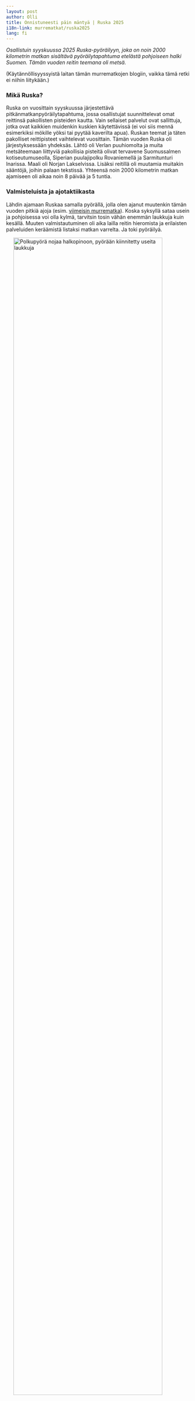 ```yaml
---
layout: post
author: Olli
title: Onnistuneesti päin mäntyä | Ruska 2025
i18n-link: murrematkat/ruska2025
lang: fi
---
```

*Osallistuin syyskuussa 2025 Ruska-pyöräilyyn, joka on noin 2000 kilometrin matkan sisältävä pyöräilytapahtuma etelästä pohjoiseen halki Suomen. Tämän vuoden reitin teemana oli metsä.*

(Käytännöllisyyssyistä laitan tämän murrematkojen blogiin, vaikka tämä retki ei niihin liitykään.)

### Mikä Ruska?
Ruska on vuosittain syyskuussa järjestettävä pitkänmatkanpyöräilytapahtuma, jossa osallistujat suunnittelevat omat reittinsä pakollisten pisteiden kautta. Vain sellaiset palvelut ovat sallittuja, jotka ovat kaikkien muidenkin kuskien käytettävissä (ei voi siis mennä esimerkiksi mökille yöksi tai pyytää kaverilta apua).
Ruskan teemat ja täten pakolliset reittipisteet vaihtelevat vuosittain. Tämän vuoden Ruska oli järjestyksessään yhdeksäs. Lähtö oli Verlan puuhiomolta ja muita metsäteemaan liittyviä pakollisia pisteitä olivat tervavene Suomussalmen kotiseutumuseolla, Siperian puulajipolku Rovaniemellä ja Sarmitunturi Inarissa. Maali oli Norjan Lakselvissa. Lisäksi reitillä oli muutamia muitakin sääntöjä, joihin palaan tekstissä.
Yhteensä noin 2000 kilometrin matkan ajamiseen oli aikaa noin 8 päivää ja 5 tuntia.

### Valmisteluista ja ajotaktiikasta
Lähdin ajamaan Ruskaa samalla pyörällä, jolla olen ajanut muutenkin tämän vuoden pitkiä ajoja (esim. [viimeisin murrematka](https://okuparinen.github.io/2025/07/09/paavola-kalajoki-pihtipudas-rautalampi-joutsa.html)). Koska syksyllä sataa usein ja pohjoisessa voi olla kylmä, tarvitsin tosin vähän enemmän laukkuja kuin kesällä. Muuten valmistautuminen oli aika lailla reitin hieromista ja erilaisten palveluiden keräämistä listaksi matkan varrelta. Ja toki pyöräilyä.

<img src="../../../assets/images/pyora-ruska.jpg" alt="Polkupyörä nojaa halkopinoon, pyörään kiinnitetty useita laukkuja" hspace="20" width="90%" align="center"/>

Olin lähdössä ensimmäiseen Ruska-ajooni ja ylipäänsä ensimmäistä kertaa näin pitkälle matkalle. Niinpä ajotaktiikkani voisi tiivistää _taloudellisuudeksi_. Tämä näkyi käytännössä kolmessa asiassa: reittisuunnittelussa, tauoissa ja pyöräilytehossa.

*1. Reittisuunnittelu*: Valitsin reitille paljon sellaisia teitä, joita en yleensä itse omaksi iloksi ajaisi. Tästä syystä valitsin esimerkiksi ajaa lähdöstä valtatietä 15 Mikkeliin, koska se oli lyhyempi ja sisälsi vähemmän nousua kuin kilpailevat vaihtoehdot. Vastaavasti Suomussalmelta Rovaniemelle ajoin Pudasjärven ja Ranuan kautta, koska nousumetrejä oli tarjolla selvästi vähemmän kuin Taivalkoskella ja Posiolla. Molemmissa tapauksissa tiet olivat aika kyllästyttäviä, mutta nopeita.
*2. Tauot*: Tavoitteena oli olla mahdollisimman paljon pyörän kyydissä; etenkin kun ensimmäisten päivien ennuste näytti, että tarjolla olisi varsin makoisaa myötätuulta. Niinpä pyrin syömään mahdollisimman paljon satulassa istuen, enkä ensimmäisinä päivinä juurikaan pysähdellyt tauoille. Hitaastikin ajaminen on nopeampaa kuin olla ajamatta lainkaan.
*3. Tasateho*: Olin päättänyt tietyn tehotason, jota pystyn ylläpitämään, ja sitä samaa yritin sitten ajaa, oli kyseessä ylä- tai alamäki. Tässä ideana oli välttää ajamasta liian kovaa aluksi, jotta välttyisi väsymiseltä ja vaivoilta.

Sanoisin tämän taktiikan onnistuneen alkumatkasta oikein hyvin: kilometrejä kertyi ensimmäisenä vuorokautena 530 kilometriä ja seuraavinakin ihan mukavasti. Loppumatkasta pystyi sitten hölläämään näitä periaatteita, kun kilometrejä oli jo kerrytetty varastoon.

### Verla-Säräisniemi

<img src="../../../assets/images/ruska25-reitti1.png" alt="Ensimmäisen ajovuorokauden reitti kartalla" hspace="20" width="90%" align="center"/>

Lähtö oli Verlan puuhiomolta, johon kertyi Kouvolan juna-asemalta matkaa noin 30 kilometriä. Ajoimme yhdessä toisen osallistujan kanssa junalta lähtöpaikalle, jossa oli tiedossa pitkä odottelu. Matkaan päästiin lopulta noin 80 osallistujan voimin kello 19.48. Alkumatkasta ajeltiin aika paljon letkassa ja punaiset valot vilkkuivat illan hämärtyessä.

<img src="../../../assets/images/takavalot-ruska.JPG" alt="Polkupyörien punaisia takavaloja tummuvalla tiellä" hspace="20" width="90%" align="center"/>

Ajoin Verlasta Mikkeliin valtatietä 15. Liikennettä ei juurikaan ollut ja matka kulki mukavasti myötätuulessa. Olin alun perin suunnitellut pysähdyksen Mikkeliin, mutta juuri tapahtuman alla parhaalla sijainnilla ollut Hesburger oli muuttanut aukiolojaan niin, että en ollut varma ehtisinkö ajoissa (olisin ehtinyt) ja normaalisti 24 tuntia vuorokaudessa auki oleva ABC oli mennyt remonttiin. Niinpä hylkäsin ajatuksen pysähdyksestä ja olin varannut vain reilusti eväitä ensimmäiselle yölle.

Mikkelin kohdilla alkoi sataa vettä, ja vesisade jatkuikin sitten melkein koko yön. Yöllä ajelin taktiikkani mukaisesti rauhallista tahtia koko ajan satulassa pysyen Pieksämäen, Suonenjoen ja Karttulan kautta Pielavedelle, missä olin aamulla kahdeksan maissa. Kävin kaupassa ostamassa evästä ja söin niitä hytisten tuulikaapissa. Matkalla ehdin pysähtyä myös Urho Kekkosen synnyinkodilla.

<img src="../../../assets/images/lepikon-torppa.jpg" alt="Polkupyörä nojaa ruskean hirsirakennuksen seinustaan" hspace="20" width="90%" align="center"/>

Pielavedeltä ajelin Kiuruvedelle, jossa oli tarjolla ABC:n lounasbuffet. Tartuin tähän mahdollisuuteen, ja niin näytti tarttuneen moni muukin samalla reitillä ollut osallistuja. Kiuruvedeltä ajelin edelleen Pyhännälle ja sieltä kohti ensimmäisen kontrollin pakollista reittiä (parcours), joka alkoi Vaalasta Lamminahon talolta. Pyhännän jälkeen alkoivat itselleni tutut ensimmäisten päivien vatsavaivat, mikä käytännössä tarkoitti puskassa juoksemista hyvinkin epäsäännöllisin väliajoin. Ei mitään radikaalia, mutta vähän hidastaa etenemistä.

Ennen Vaalaa vastaan tuli kyltti, jossa sanottiin jonkin tietyn tien olevan poikki. Luin kyltin, mutta en varsinaisesti sisäistänyt sen sanomaa. "Se on varmaan joku muu tie." Vähän myöhemmin tuli toinen kyltti, jonka jälkeen tuli aita. Okei, ehkä se on sitten kuitenkin minun reitilleni osuva tie. Tiellä oli käynnissä siltarumpujen uusiminen. Kävin kurkkaamassa pääsisikö mutaisen montun läpi helposti (jotkut olivat menneet), mutta katsoin parhaaksi kiertää tietyöalueen viereisen puuterminaalin kautta. Tällä reitillä tuli paljon autojakin vastaan, joten se vaikutti olevan ainakin paikallisten suosima ohitusreitti.

Koko päivän kestäneet on-off-sateet olivat luoneet taivaalle hienon sateenkaaren, joka sattui osumaan sopivasti horisonttiin, kun saavuin Lamminahon talolle auringonlaskun aikaan.

<img src="../../../assets/images/sateenkaari-lamminaho.jpg" alt="Polkupyörä nojaa aitaan, vieressä punainen aitta ja auringonlaskun värjäämällä taivaalla sateenkaari" hspace="20" width="90%" align="center"/>

Ehdin vielä käydä Vaalassa kaupassa ennen sulkemisaikaa ja täytin myös vesipullot. Katsoin, että noin 15 kilometrin päässä Säräisniemellä olisi hyvänoloinen kota, johon voisin mennä yöksi. Olin siis varautunut nukkumaan myös taivasalla bivy-pussissa, mutta olin kuitenkin katsonut valmiiksi reitin varrelta useita laavuja ja kotia, joissa voisi myös yöpyä. 

Lähdin ajelemaan kotaa kohti, mutta noin 8 kilometrin jälkeen tajusin, että täyttämäni vesipullot jäivät kaupan pihalle. Tässä vaiheessa olin valvonut yhtäjaksoisesti lähemmäs 40 tuntia, joten menköön sen piikkiin. Ajelin sitten hakemaan pullot ja pääsin lopulta kodalle. Aika pian minun jälkeeni kodalle ilmestyi toinenkin osallistuja, ja mahduimme molemmat nukkumaan samaan kotaan. Ilta menikin mukavasti kuulumisia vaihtaessa. Ensimmäisen ajovuorokauden kilometreiksi tuli kaikkine sekoiluineen 537 kilometriä.

<img src="../../../assets/images/kota-säräisniemi.jpg" alt="Polkupyörä nojaa ruskean kodan seinään" hspace="20" width="90%" align="center"/>

### Säräisniemi-Suomussalmi

<img src="../../../assets/images/ruska25-reitti2.png" alt="Toisen ajovuorokauden reitti kartalla" hspace="20" width="90%" align="center"/>

Ensimmäisen kontrollipisteen pakollinen reitti seurasi entisiä tervareittejä Oulujärven ympäristössä. Tavoitteena oli päästä Vaalasta Suomussalmelle, jonka kotiseutumuseossa on esillä tervavene. Matkalla piti lisäksi käydä esimerkiksi Hallan Ukon terva- ja tärpättitehtaalla Hyrynsalmella.

Lähdin mukavasta kodasta liikkeelle vähän ennen kahdeksaa. Ajoitin lähdön siten, että ehtisin sopivasti Alassalmen lossille, joka kulki aina puolen tunnin välein. Olinkin lossirannassa noin viisi minuuttia ennen lossin lähtöä ja paikalla oli toki muitakin pyöräilijöitä. Lossimatka meni mukavasti rupatellessa.

<img src="../../../assets/images/alassalmen-lossi.jpg" alt="Polkupyörä lossin kyydissä" hspace="20" width="90%" align="center"/>

Lossin päätepisteestä Manamansalosta ajelin Paltamoon, jossa pysähdyin kaupalla täydentämään eväitä. Olin ajatellut ajella tämän päivän ilman lämmintä ruokaa, koska tarjonta pakollisella reitillä ei näyttänyt erityisen hohdokkaalta. Niinpä pakkailin mukaan vähän reilummin ja monipuolisempia eväitä.

Paltamosta ajelin Ristijärven ja Hyrynsalmen ohi kohti Hallan taloa ja tervatehdasta. Tie alkoi muuttua aika mäkiseksi ja kävi siinä mielessä, että miksi se tehdas nyt on tänne pitänyt pykätä. Vielä enemmän tämä tuli mieleen, kun viimeiset kilometrit tervatehtaalle piti kävellä pikkuista polkua ja liukkaita pitkospuita. Monet olivat kai pitkospuilla liukastelleetkin, itse pysyin onneksi pystyssä. Lopulta pääsin Löytöjoen tervatehtaan kyltille.

<img src="../../../assets/images/löytöjoki-tervatehdas.jpg" alt="Polkupyörä nojaa kylttiin, jossa lukee Löytöjoki 1924-1939" hspace="20" width="90%" align="center"/>

Tervatehtaalta Suomussalmen suuntaan oli muutama kilometri aikas rouheaa gravelia elikkä törkyistä kiuaskiveä. Sen jälkeen hieno pätkä joenvarressa ennen kipuamista asfalttitielle. Suomussalmella piti käydä vielä Soivassa metsässä, minkä lisäksi pysähdyin kirkonkylällä kaupassa. Lopulta pääsin ensimmäiselle kontrollille Suomussalmen vanhan kirkon paikalle, jossa oli kotiseutumuseossa tervavene.

<img src="../../../assets/images/tervavene.jpg" alt="Katoksessa tervavene, edustalla brevet-kortti, jossa leimattu ensimmäinen kontrolli Suomussalmi" hspace="20" width="90%" align="center"/>

Kontrollilta ajelin vielä jonkin matkaa luoteeseen kohti Taivalkoskea, kunnes pysähdyin, kun sopiva kota osui kohdalle. Kota näytti jo lukitulta ja olin valmis jatkamaan matkaa, mutta se taisikin olla niin sanotusti valelukossa eli oven sai auki lukosta huolimatta. Hieman epäilytti jäädä nukkumaan, mutta ajattelin jatkavani matkaa jo aamuyöstä, joten tuskinpa siellä kukaan kävisi hätistelemässä keskellä yötä. Kilometrejä lisää 240.

### Suomussalmi-Rovaniemi

<img src="../../../assets/images/ruska25-reitti3.png" alt="Kolmannen ajovuorokauden reitti kartalla" hspace="20" width="90%" align="center"/>

Lähdin kodalta liikkeelle suunnitelmani mukaan joskus viiden maissa. Kuten alussa kerroin, olin reitittänyt ensimmäisen ja toisen kontrollin välin hieman pidemmäksi kuin mitä valtaosa porukasta ajoi, jotta pystyin saamaan vähän vähemmän nousumetrejä. Niinpä suuntasin Taivalkosken ja Posion sijaan Pudasjärven ja Ranuan suuntaan. Aamulla alkoi naamassa jo vähän näkyä kilometrejä.

<img src="../../../assets/images/ruska25-suomussalmi-aamu.jpg" alt="Ollin väsynyt naama aamuisella tiellä, hatussa lukee MOIN" hspace="20" width="90%" align="center"/>

Ennen Pudasjärveä otin pienen soraoikotien, jonka olin ennalta tutkinut olevan hyvässä ajokunnossa. Eipä juuri eronnut asfalttitiestä. Pudasjärven Nesteelle stoppasin aamupalalle (burger-ateria) ja katsoin sadetutkasta, että kohta tullee vettä niskaan. Niinpä kaivoin sadevaatteita jo valmiiksi esille.

<img src="../../../assets/images/pudasjärvi-sora.jpg" alt="Soratie ruskan värjäämien puiden ympäröimänä" hspace="20" width="90%" align="center"/>

Aika pian Pudasjärveltä lähdön jälkeen sade alkoikin ja yltyi vain matkalla Ranualle. Tässä välissä oli tosiaan kantatie 78, joka oli valtaosin suota ja vesisateessa aika pitkästyttävä kokemus. Piristystä toi matkalla vastaan tullut kyltti Ranuan kauneimmasta kylästä (en muista enää kylän nimeä). Kyltin jälkeen kun ei näkynyt yhtäkään taloa, mutta kai se kaunis kuitenkin oli.

Ranualla pysähdyin syömään, kun kotiruokalounasbuffet ilmestyi eteeni kuin tarjottimella. Samalla latailin ensimmäistä kertaa laitteita. Koska käytössäni oli dynamovalot ja dynamolataus, en ollut erityisen riippuvainen lataustauoista.

Ranuan jälkeen reittini yhdistyi taas valtaosan kulkeman Taivalkosken-Posion reitin kanssa ja pian oli tiedossa kipuaminen toiselle kontrollipisteelle, Siperian päivätuvalle Rovaniemellä. Tie olikin aikas raskas, kun se meni ylös alas ja pinta oli edellispäivän pakkoreitiltä tuttua kiuaskiveä. Toinen vaihtoehto tuvalle olisi ollut epämääräinen polku suon läpi, jonka olin hylännyt vaihtoehtona jo aikaisessa vaiheessa. Tietä ylös kiivetessä aloin miettiä, olisiko se sittenkään ollut huonompi.

Lopulta pääsin tuvalle ja kiersin pakollisen reittiosuuden eli muutaman kilometrin puulajipolun. Tuvalta toinen kontrollileima korttiin.

<img src="../../../assets/images/siperia-tupa.jpg" alt="Polkupyörä hirsisen Siperian tuvan edustalla" hspace="20" width="90%" align="center"/>

Olin varannut seuraavalle yölle sisämajoituksen Rovaniemen pohjoispuolelta ollessani tauolla Ranualla. En ollut osannut oikein arvioida, kauanko Siperian tuvalla tulisi kestämään, joten varaus tuli tehtyä hieman liian pitkälle eteenpäin. Tuvalta lähdin sitten tekemään yltyvässä sateessa taivalta ensin Rovaniemelle, jossa oli ajatuksena käydä kaupassa ja jatkaa siitä sitten vielä 25 kilometriä eteenpäin kohti Kittilää. Kauppaan tulikin hieman kiire ja jouduin ottamaan vähän tempoajoa, jotta ehdin ajoissa.

Olisi Rovaniemellä ollut myös 24h kauppa, mutta se olisi ollut sivussa reitiltäni. Jälkikäteen ajatellen olisi kannattanut kuitenkin löysäillä ja ottaa pieni kiertotie. Lopulta pääsin kuitenkin varausmökille, pesaisin hieman pyörää ja itseäni ja laitoin tulet kamiinaan. Kämppä menikin aika kuumaksi ja nukkuminen oli vaikeaa, mutta ainakaan en ollut ulkona sateessa. Kilometrejä tälle päivälle 324.

### Rovaniemi-Nunnanen

<img src="../../../assets/images/ruska25-reitti4.png" alt="Neljännen ajovuorokauden reitti kartalla" hspace="20" width="90%" align="center"/>

Ajopäivään lähdettäessä alkoi olla tuntemuksia vasemmassa akillesjänteessä. Minulla oli kipeytynyt oikea akilles kesän aikana, ja olin vähän pelännyt sen kipeytymistä tällä matkalla. No se puoli pysyi ihan kunnossa, mutta näköjään toinen puoli halusi saman kokemuksen. Akilles ei ollut varsinaisesti kipeä, mutta ajattelin, että täytyy vähän vähentää tehoja. Vastaavasti takapuoli alkoi olla aika pahasti hiertymillä, vaikka olin yrittänyt sitä hoitaa rasvaamisilla. Päädyin laittamaan rakkolaastarin pakaraan, joka auttoikin jonkin verran, joskin toi erilaisia ongelmia myöhemmin. Jätin mökin taakseni ja lähdin kohti Kittilää.

<img src="../../../assets/images/mökki-rovaniemi.jpg" alt="Polkupyörä tumman mökin edustalla" hspace="20" width="90%" align="center"/>

Kolmannen kontrollin suhteen kuskit saivat päättää, kävisivätkö ensin Kalmakaltiolla Enontekiöllä vai Sarmitunturilla Inarissa. Maaliin Norjan Lakselviin piti sitten vielä välttää käyttämästä Kaamasentietä (kantatie 92) ja pientä pätkää Angelintiestä. Olin valinnut jo hyvissä ajoin ajavani ensin Kalmakaltiolle ja sen jälkeen Sarmitunturille. Tämä siksi, että reitti oli hieman lyhyempi ja jätti option hauskalle seikkailulle Angelintien eteläpuolisilla poluilla. Osa kuskeista oli valinnut kulkea reitin toisinpäin. Tämän ansiosta viimeisinä päivinä tuli paljon pyöräilijöitä vastaan, kun osa oli menossa toiseen suuntaan ja osa toiseen.

Minä siis jatkoin Rovaniemeltä pohjoiseen kohti Kittilää. Myötätuuli oli edelleen puolellani, joten kevyistä tehoista huolimatta matka eteni mukavasti. Ennen Kittilää juttelin hetken Antti Pietilän kanssa, jonka oli ollut tarkoitus myös lähteä ajamaan, mutta flunssa oli iskenyt. Pikku juttutuokio piristi kummasti aamupäivää. Kittilässä pysähdyin lounasbuffettiin huoltoasemalle. Matkalla oli myös olennaisia varoituksia.

<img src="../../../assets/images/varo-poroja.jpg" alt="Tien varressa kyltti, jossa lukee VARO POROJA" hspace="20" width="90%" align="center"/>

Kittilästä jatkoin vielä Sirkkaan (Leville). Tämä Rovaniemen ja Levin välinen osuus oli liikenteeltään ehkä koko matkan hirvein. En tiedä, oliko kyseessä joku ruskaturistien kiire vai mikä, mutta valtaosa matkan törkeistä ohituksista osui tälle pätkälle. Tuntui, että etenkin matkailuautoilla oli yhteinen sopimus, että yli metrin päästä ei saa ohittaa pyöräilijää. Levin jälkeen olikin mukava suunnata kohti Puljua pienemmällä tiellä. Leviltä ostin vielä isommat eväät, koska seuraavat palvelut olisivat Tieva-baari Pokassa ja sen jälkeen vasta Inarissa.

Vatsavaivat olivat jatkuneet jotakuinkin ensimmäisen päivän kaltaisina koko ajan eli tälläkin reissulla piti pysähtyä useasti puskakäynnille. Puljun kohdalla havahduin taas yhden pysähdyksen jälkeen, että vasen akilles tuntui vähän pahemmalta kuin aiemmin. Päätin ajella hitaasti Nunnasen kylään, jossa olisi tarjolla kota, ja nukkua siellä kunnon yöunet. Katsoisin sitten aamulla, kannattaako lähteä Kalmakaltiolle ajelemaan ollenkaan.

Nunnasen kota olikin tähän asti vierailluista kodista paras siinä, että siellä oli sekä riittävän leveä että riittävän pitkä laveri. Säräisniemellä olisi ollut pituutta, mutta ei leveyttä, kun taas Suomussalmella toisinpäin. Nukuinkin oikein makeasti ja pitkästi kodassa. Kilometrejä 222. Jos paikat olisivat olleet kunnossa, tämä päivä olisi varmasti ollut paljon pidempi.

<img src="../../../assets/images/nunnanen-kota-sisältä.jpg" alt="Kodan sisätiloja Enontekiön Nunnasessa" hspace="20" width="90%" align="center"/>

### Nunnanen-Inari

<img src="../../../assets/images/ruska25-reitti5.png" alt="Viidennen ajovuorokauden reitti kartalla" hspace="20" width="90%" align="center"/>

Pitkät unet tuntuivat uudistaneen akillesjänteen ja uskalsin lähteä jatkamaan matkaa. Takapuoli sen sijaan tuntui entistäkin huonommalta, joten vaihdoin laastarin uuteen. Tämä auttoi taas hetkeksi. Kota oli kyllä hieno näin päivänvalossa.

<img src="../../../assets/images/nunnanen-kota-ulkoa.JPG" alt="Olli kodan edessä Enontekiön Nunnasessa" hspace="20" width="90%" align="center"/>

Nunnasesta lähdin kapuamaan hiekkatietä kohti Kalmakaltiota. Ruska-reitti oli käynyt muutama vuosi aiemminkin Kalmakaltiolla, joten tiesin muiden kuvailujen perusteella suurin piirtein, millaisesta paikasta oli kyse. Maisemat olivatkin upeita hiekkatievoilla.

<img src="../../../assets/images/kalmakaltio-tie.JPG" alt="Hiekkatie avarassa maisemassa Kalmakaltiota lähestyttäessä" hspace="20" width="90%" align="center"/>

Varsinaisen tien loputtua matka jatkui liejuisella mönkijäuralla. Tällä matkalla oli aika paljon lätäköitä ja mutaisia kohtia ja minun aivan sileät renkaani eivät olleet aivan omimmillaan. Parin melkein kaatumisen jälkeen päätin, että tuskinpa tässä taluttamalla kovin paljon hitaammin etenee. Itse Kalmakaltio oli kuitenkin hieno paikka.

<img src="../../../assets/images/kalmakaltio-joki.jpg" alt="Polkupyörä Kalmakaltion sillalla" hspace="20" width="90%" align="center"/>

Kalmakaltiolta ajelin takaisin tulosuuntaan kohti Lompolon kylää, josta kääntyisin sitten kohti itää ja Inaria. Tässä matkalla tuli vastaan paljon Kalmakaltiolle matkaavia kuskeja, joten oli hauska rupatella kuulumisia. Tämä oli myös reissun ensimmäinen varsinainen vastatuulipätkä, koska tuulensuunta oli edelleen etelästä.

Lompolosta ajoin pientä hiekkatietä Inarintielle, jonka varrella on Pokan kylässä Tieva-baari. Pysähdyin luonnollisesti ainoan palvelun äärelle sadan kilometrin säteellä. Poropiirakka, kahvi ja munkki menivät suoraan lihaksiin ja matka jatkui baarilta kevyesti kohti Inaria (ehkä myötäisellä tuulellakin oli taas vaikutusta).

<img src="../../../assets/images/inarintie.JPG" alt="Asfalttitie Pokasta Inariin, ruskan värejä puissa" hspace="20" width="90%" align="center"/>

Olin etukäteen vähän jännittänyt tätä pitkää erämaaosuutta, mutta eipä se siellä matkalla kummoiselta tuntunut. Olinhan ajanut etelässäkin monia satoja kilometrejä pysähtymättä. Ainoa ero pohjoiseen oli se, että etelässä olisi ollut enemmän mahdollisuuksia pysähdyksille.

Inariin saavuin illansuussa ja ehdin käydä vielä kaupassa. Ennen Inaria olisi ollut monta mahdollista laavua ja kotaa, joihin pysähtyä, mutta ne olisivat tulleet vastaan hieman liian aikaisin. Inarin jälkeen taas tarjonta oli heikompaa ja nelostien varren katokset eivät oikein inspiroineet. Niinpä päätin nukkua reissun ensimmäisen bivy-yön jossakin Inarin ja Ivalon välillä. Söin eväitä bussipysäkillä ja ajattelin lompsia pysäkin takaiseen metsään nukkumaan. Eipä tarvinnut pitkään kävellä, kun vastaan tuli maja! Ajattelin, että tämä kevyt suoja on ehdottamasti hyödynnettävä ja laitoin bivyn majan sisälle. Hyvin nukutti taaskin. Kilometrejä 242, joka Kalmakaltion hidastelun kanssa oli oikein hyvä lukema.

<img src="../../../assets/images/maja-bivy.jpg" alt="Bivypussi oksista rakennetussa majassa" hspace="20" width="90%" align="center"/>

### Inari-Kruununtupa

<img src="../../../assets/images/ruska25-reitti6.png" alt="Kuudennen ajovuorokauden reitti kartalla" hspace="20" width="90%" align="center"/>

Edellisenä päivänä vatsavaivat olivat laantuneet ja unikin oli alkanut maittaa paremmin. Niinpä oli mukava lähteä uuteen päivään. Jännitin päivää kyllä kovasti, koska tarkoitus oli kiivetä kolmannelle kontrollipisteelle Sarmitunturin huipulle ja jo valmiiksi aralla akillesjänteellä pyörän kantaminen tuntui pelottavalta. Matkaan kuitenkin lähdettiin.

Nelostie Inarin ja Ivalon välillä oli tuntumaltaan aika samanlainen kuin Rovaniemen ja Kittilän välinen kantatie: ruskaturistit vetivät aika tiukkoja ohituksia ja tuntui mukavalta päästä Ivaloon.

<img src="../../../assets/images/ukonjärvi-inari.JPG" alt="Järvimaisema tuntureiden keskellä" hspace="20" width="90%" align="center"/>

Ivalosta matka jatkui itään kohti Nellimiä. Olin etukäteen jännittänyt Sarmitunturille kiipeämistä enkä ollut oikein perehtynyt minkälainen reitti on ennen sitä. Nellimintie osoittautuikin aika mäkiseksi pätkäksi ja ainakin neljä kertaa mentiin hitaasti ylös ja kovaa alas. Mukavaa pehmittelyä ennen varsinaista kiipeämistä tunturiin.

Sarmitunturille olin katsonut etukäteen meneväni ns. virallista reittiä parkkipaikan kautta, jolloin polkua tulisi nelisen kilometriä. Otin eväitä ennen polulle lähtemistä ja juttelin tunturista pois tulevien kuskien kanssa kuulumisia.

Polku osoittautui odotettua huonommaksi. Varsinkin alkupätkällä oli turhauttavaa, että ei edes lähdetty vielä nousemaan vaan mentiin ylös alas kivikkoista ja soista taivalta. Parin kilometrin kävelyn jälkeen tultiin aukealle paikalle, jossa näkyi selvä kulku-ura idän suunnasta. Tänne olisi siis päässyt toistakin reittiä... Tämän jälkeen alkoi varsinainen nousu, joka oli kyllä työläs, mutta tuntui järkevämmältä kuin alkupätkä, koska matka kävi selvästi ylöspäin. Lopulta sain tunkattua pyörän huipulle ja vedin siellä hetken henkeä. Maisemathan olivat upeat. Samalla tarkastin, mahtoiko huomaamani myöhempi kulkureitti viedä oikeaan suuntaan. Veihän se, joten otin suunnitelmakseni palata sitä takaisin, jotta välttäisin ikävän alkupätkän. Se olikin reittinä paljon nopeampi ja polkua pystyi ajoittain jopa ajamaan. Olisi pitänyt tehdä kotiläksyt paremmin.

<img src="../../../assets/images/sarmitunturi.jpg" alt="Järvimaisema tuntureiden keskellä" hspace="20" width="90%" align="center"/>

Ajelin Nellimintien nyppylät takaisin Ivaloon, jossa pysähdyin reissun ensimmäiselle pizzalle. Samassa paikassa olikin paljon muitakin kuskeja nautiskelemassa. Ivalosta jatkoin taas saman nelostien pätkän Inariin, jossa kävin kaupassa. Tiedossa olisi taas vähän pidempi väli ilman palveluita. 

Olin tehnyt loppumatkalle kaksi reittivaihtoehtoa: toinen oli lyhyempi reitti Angelin kautta, johon kuului pieni pätkä pyörän työntämistä vanhalla postipolulla Lemmenjoen kansallispuistossa. Toinen taas oli noin 100 kilometriä pidempi reitti asfalttitietä Utsjoen kautta. Olin päättänyt, että mikäli tässä vaiheessa on hyvin aikaa, lähden seikkailureitille Lemmenjoelle, mutta ajan ollessa kortilla pelaan varman päälle ja ajan Utsjoen kautta. No, myötätuulen ja alun hurjastelun ansiosta oli vasta torstai-ilta eli aikaa oli vielä kaksi vuorokautta maaliin. Niinpä päätin lähteä Angeliin. Tämä oli siitäkin hyvä vaihtoehto, että voisin nukkua postipolulla sijaitsevalla Kruununtuvalla yöunet eikä tarvitsisi miettiä muita yöpaikkoja.

Jokunen kilometri ennen Kruununtupaa alkoi sataa kaatamalla, mutta en jaksanut enää kaivaa sadevaatteita, koska olisin kohta tuvalla. Suunnittelin laittavani kamiinaan tulet, mutta perille päästyäni tuvassa olikin jo toinen matkaaja, joka oli ollut metsästämässä Lemmenjoen suunnilla koiransa kanssa. Tämä kulkija oli jo lämmittänyt tuvan valmiiksi oikein kuumaksi. 

Laitoin kamat kuivumaan, levitin nukkumiskamppeet ja söin vähän iltapalaa. Kun olin kömpimässä nukkumaan, huomasin, että makuupussi oli märkä. Katto vuosi juuri siellä päässä, mihin olin laittanut yöpymiskamani, joten piti vähän tiivistää laverin alle piiloon tippuvalta vedeltä.

Juttelin vielä toisen kulkijan kanssa Ruska-pyöräilystä. Hän oli vieraskirjasta huomannut, että tuvalla oli käynyt muitakin pyöräilijöitä ja kysyi sitten, mahtoiko tänä iltana olla vielä tulossa muita, koska tupa oli pieni ja pitäisi tiivistää, jos muita tulisi. Katsoin seurantasivulta, että lähimmät kuskit olivat Ivalossa ja vastasin, että tuskinpa sieltä enää ketään tulee. No, kolmen maissa yöllä tulivat kuitenkin parina ajaneet Stenberg ja Kerppilä, jotka mahtuivat onneksi ylälaverille.

Kilometrit tunturitunkkauspäivälle 192.

### Kruununtupa-Maali

<img src="../../../assets/images/ruska25-reitti7a.png" alt="Seitsemännen ajovuorokauden reitti kartalla" hspace="20" width="90%" align="center"/>
<img src="../../../assets/images/ruska25-reitti7b.png" alt="Seitsemännen ajovuorokauden reitti kartalla" hspace="20" width="90%" align="center"/>


Heräilin tuvalla viiden jäljestä ja keräsin kamani hissukseen, kun kaikki muut vielä nukkuivat. Söin vähän aamupalaa puuliiterissä, koska ulkona satoi ja sisällä ei kehdannut kolistella. Tupa oli päivänvalossa oikein nätti.

<img src="../../../assets/images/kruununtupa.jpg" alt="Polkupyörä vanhan tuvan edustalla, taustalla puuliiteri" hspace="20" width="90%" align="center"/>

Lähdin tallustelemaan pyörän kanssa kohti länttä. Kansallispuistossa ei saa ajaa pyörällä, joten meni talutushommiksi. Hieman huvitti taluttaa uraa, jota oli ajettu mönkijällä, mutta näillä mennään. Aika pian ura katosi kyllä kokonaan näkyvistä eikä polusta voinut varsinaisesti puhua. Seurailin navigointilaitteen reittiä ja varmistin välillä tilannetta paperikartan ja kompassin kanssa.

<img src="../../../assets/images/postipolku.JPG" alt="Kuva metsästä, jossa pitäisi mennä polku, mutta ei juuri näy" hspace="20" width="90%" align="center"/>

Välillä matkalle osui kosteampia kohtia, joissa sai kengät märiksi, mutta muuten maasto oli paljon helpompaa kuin vaikka edellisenä päivänä Sarmitunturilla. Pian matkalle tuli kuitenkin uusia jännityselementtejä, kun keskellä polkua oli poroaita. Hieman etsiskelin porttia, mutta katsoin parhaaksi kuitenkin könytä aidan ali.

<img src="../../../assets/images/poroaita-postipolku.jpg" alt="Pyörä metsässä, taustalla poroaita" hspace="20" width="90%" align="center"/>

Olin suunnitellut käveleväni polkua sen matkaa, että pääsen kielletyn tieosuuden ohi ja sen jälkeen aioin oikoa takaisin Angelintielle metsän läpi. No tälle oikaisulle osui vielä kaksi poroaitaa lisää, mutta niistä selvittiin jo rutiinilla ensimmäisen kokemuksen jälkeen. Lopulta siis pois metsästä ja matka jatkui kohti Angelia.

Angeli ja Inarijoen vartta Karigasniemelle kulkenut tie olivatkin oikein upeita. Tuuli oli tosin kääntynyt, joten pohjoistuulessa ja jokilaaksossa kulkiessa sai välillä vähän työskennellä päästäkseen eteenpäin.

<img src="../../../assets/images/angelintie.jpg" alt="Soratie tuntureiden keskellä, keltaisen värisiä puita" hspace="20" width="90%" align="center"/>

Ostin Karigasniemeltä reissun viimeiset eväät ja varasin huoneen maalihotellista. Tämähän tulisi menemään loppuun asti!

Karigasniemeltä ajelin Norjan puolelle Kaarasjoelle, josta alkoi kipuaminen ylängölle. Lopulta tultiin myös alas kohti Jäämeren rantaa.

Varsinainen maalipaikka oli vielä parikymmentä kilometriä eteenpäin Lakselvin kylältä Stabbursdalenin kansallispuistossa, jossa sijaitsee maailman pohjoisin mäntymetsä. Ajelin vuonon vartta hyvissä fiiliksissä illan hämärtyessä, kunnes käännyin Stabbursdalenille vievälle tielle. Tie oli aikamoista pyykkilautaa, mutta maisemat olivat hienoja.

<img src="../../../assets/images/tie-stabbursdalen.jpg" alt="Möykkyinen soratie, taustalla tuntureita" hspace="20" width="90%" align="center"/>

Maalipaikkana toimi Stabbursdalenin kyltti, jonne pääsin kello 18.18 Norjan aikaa perjantaina 19.9. Koko matkaan oli kulunut siis puoli tuntia vajaa viikko ja kilometrejä tuli noin 1970.

<img src="../../../assets/images/stabbursdalen-maali.jpg" alt="Olli kyltin edessä. Kyltissä lukee Stabbursdalen nasjonalpark. Polkupyörä nojaa kylttiin." hspace="20" width="90%" align="center"/>

Köröttelin maalipaikalta hotellille ja törmäsin jo matkalla moniin muihinkin kuskeihin. Hotellilla oli myös joitakin jo maaliin tulleita kuskeja onnittelemassa. Viimeiset leimat korttiin ja Ruska-pyöräily oli sitä myöten taputeltu.

<img src="../../../assets/images/ruska25-kortti.jpg" alt="Ruska-pyöräilyn brevet-kortti, jossa erivärisiä leimoja keltaisella pohjalla" hspace="20" width="90%" align="center"/>

### Koontia

Kaiken kaikkiaan reissu meni aika lailla nappiin ja vähän vielä odotuksiakin paremmin myötätuulen ansiosta. Teknisiä ongelmia ei ollut lainkaan ja fyysisten kanssa tuli toimeen. Alun runsaat kilometrimäärät antoivat pelivaraa pidemmille unille ja tahdin hidastamiselle loppumatkasta. Maisemat olivat upeita ja muiden kuskien kohtaaminen aina piristävää. Sää oli suotuisa: lämpötilat olivat jatkuvasti aika korkealla ja tuuli pääosin myötäinen. Vettä tuli kyllä tasaisen varmasti, mutta sellaista se syksyllä tahtoo olla.

Jokainen Ruska-pyöräilyn suorittanut saa oman numeron suoritusjärjestyksessä ensimmäisestä (vuoden 2018) pyöräilystä lähtien. Näyttää siltä, että oma numeroni tulee olemaan 89. Olen siitä kovin ylpeä.
